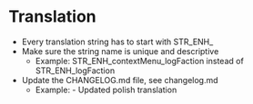 # Translation
- Every translation string has to start with STR_ENH_
- Make sure the string name is unique and descriptive
  - Example: STR_ENH_contextMenu_logFaction instead of STR_ENH_logFaction
- Update the CHANGELOG.md file, see changelog.md
  - Example: - Updated polish translation
  
